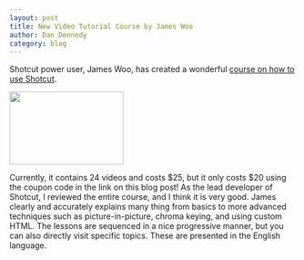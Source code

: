 ```yaml
---
layout: post
title: New Video Tutorial Course by James Woo
author: Dan Dennedy
category: blog
---
```

Shotcut power user, James Woo, has created a wonderful
[course on how to use Shotcut](http://betterbusiness.teachable.com/courses/video-editing-course-free-shotcut?product_id=86700&coupon_code=DAN20OFF&preview=logged_out).

<a href="http://betterbusiness.teachable.com/courses/video-editing-course-free-shotcut?product_id=86700&coupon_code=DAN20OFF&preview=logged_out">
<img src="{{ "/assets/img/blog/teachable.jpeg" | prepend: site.baseurl | prepend: site.url }}" border="0" width="200" height="128"></a>

Currently, it contains 24 videos and costs $25, but it only costs $20 using the
coupon code in the link on this blog post! As the
lead developer of Shotcut, I reviewed the entire course, and I think it is very
good. James clearly and accurately explains many thing from basics to more
advanced techniques such as picture-in-picture, chroma keying, and using custom
HTML. The lessons are sequenced in a nice progressive manner, but you can also
directly visit specific topics. These are presented in the English language.
